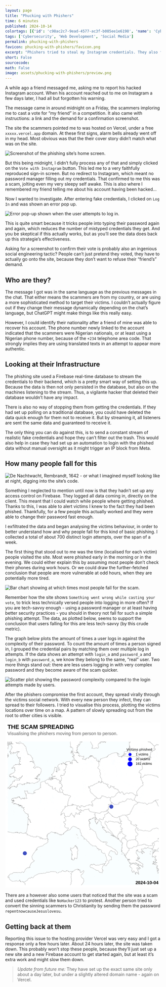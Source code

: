 ```yaml
---
layout: page
title: "Phucking with Phishers"
time: 6 minutes
published: 2024-10-14
colortags: [{'id': 'c98ac2c7-9ead-4577-ac3f-b085ee1e6198', 'name': 'Cybersecurity', 'color': 'default'}, {'id': 'b4957fab-6b30-4589-a430-e71f10a30aeb', 'name': 'Web Development', 'color': 'purple'}, {'id': 'f9de467b-3c23-48c4-afcb-423824da1b9d', 'name': 'Social Media', 'color': 'red'}]
tags: ['Cybersecurity', 'Web Development', 'Social Media']
permalink: phucking-with-phishers
favicon: phucking-with-phishers/favicon.png
excerpt: "Phishers tried to steal my Instagram credentials. They also forget to properly secure their database…"
short: False
sourcecode: 
math: False
image: assets/phucking-with-phishers/preview.png
---
```


A while ago a friend messaged me, asking me to report his hacked Instagram account. When his account reached out to me on Instagram a few days later, I had all but forgotten his warning. 

The message came in around midnight on a Friday, the scammers imploring me to cast a vote for “my friend” in a competition. It also came with instructions: a link and the demand for a confirmation screenshot.

The site the scammers pointed me to was hosted on Vercel, under a free `xxxxx.vercel.app` domain. At these first signs, alarm bells already went off in my head. Most obvious was that the their cover story didn’t match what was on the site.

![Screenshot of the phishing site’s home screen.](/assets/phucking-with-phishers/15abdd44be212d064a692c7d6e4ec238.webp)

But this being midnight, I didn’t fully process any of that and simply clicked on the `Vote with Instagram` button. This led me to a very faithfully reproduced sign-in screen. But no redirect to Instagram, which meant no password manager filling out my credentials. That confirmed to me this was a scam, jolting even my very sleepy self awake. This is also where I remembered my friend telling me about his account having been hacked…

Now I wanted to investigate. After entering fake credentials, I clicked on `Log In` and was shown an error pop up. 

![Error pop-up shown when the user attempts to log in.](/assets/phucking-with-phishers/f59ff31c8cbef73b800238d038b28ab5.webp)

This is quite smart because it tricks people into typing their password again and again, which reduces the number of mistyped credentials they get. And you be skeptical if this actually works, but as you’ll see the data does back up this strategie’s effectiveness.

Asking for a screenshot to confirm their vote is probably also an ingenious social engineering tactic? People can’t just pretend they voted, they have to actually go onto the site, because they don’t want to refuse their “friend’s” demand.

## Who are they?

The message I got was in the same language as the previous messages in the chat. That either means the scammers are from my country, or are using a more sophisticated method to target their victims. I couldn’t actually figure out if they change their message dynamically depending on the chat’s language, but ChatGPT might make things like this really easy.

However, I could identify their nationality after a friend of mine was able to recover his account. The phone number newly linked to the account indicated that the scammers were Nigerian nationals, or at least using a Nigerian phone number, because of the `+234` telephone area code. That strongly implies they are using translated texts in an attempt to appear more authentic.

## Looking at their Infrastructure

The phishing site used a Firebase real-time database to stream the credentials to their backend, which is a pretty smart way of setting this up. Because the data is then not only persisted in the database, but also on the machines listening to the stream. Thus, a vigilante hacker that deleted their database wouldn’t have any impact.

There is also no way of stopping them from getting the credentials. If they had set up polling on a traditional database, you could have deleted the data quick enough for them not to receive it. But by streaming it, all listeners are sent the same data and guaranteed to receive it.

The only thing you can do against this, is to send a constant stream of realistic fake credentials and hope they can’t filter out the trash. This would also help in case they had set up an automation to login with the phished data without manual oversight as it might trigger an IP block from Meta.

## How many people fall for this

![De Nachtwacht, Rembrandt, 1642 - or what I imagined myself looking like at night, digging into the site’s code.](/assets/phucking-with-phishers/2e758a46e016aa853da6c1a9b55bc7ab.webp)

Something I neglected to mention until now is that they hadn’t set up any access control on Firebase. They logged all data coming in, directly on the client. This meant that I could watch while people where getting phished. Thanks to this, I was able to alert victims I knew to the fact they had been phished. Thankfully, for a few people this actually worked and they were able to change their password fast enough.

I exfiltrated the data and began analysing the victims behaviour, in order to better understand how and why people fall for this kind of basic phishing. I collected a total of about 700 distinct login attempts, over the span of a week.

The first thing that stood out to me was the time (localised for each victim) people visited the site. Most were phished early in the morning or in the evening. We could either explain this by assuming most people don’t check their phones during work hours. Or we could draw the further-fetched conclusion that people are more vulnerable at odd hours, when they are potentially more tired.

![Bar chart showing at which times most people fall for the scam.](/assets/phucking-with-phishers/3ac98a5f7a8bc1beb63a33c7f52664b3.webp)

Remember how the site shows `Something went wrong while casting your vote`, to trick less technically versed people into logging in more often? If you are tech-savvy enough - using a password manager or at least having better security practices - you should in theory not fall for such a simple phishing attempt. The data, as plotted below, seems to support the conclusion that users falling for this are less tech-savvy (by this crude metric).

The graph below plots the amount of times a user logs in against the complexity of their password. To count the amount of times a person signed in, I grouped the credential pairs by matching them over multiple log in attempts. If the data shows an attempt with `login_a` and `password_a` and  `login_b` with `password_a`, we know they belong to the same, “real” user. Two more things stand out: there are less users logging in with very complex password and they become aware of the scam quicker.

![Scatter plot showing the password complexity compared to the login attempts made by users.](/assets/phucking-with-phishers/f6672319ffd49a3fca195926377c310d.webp)

After the phishers compromise the first account, they spread virally through the victims social network. With every new person they infect, they can spread to their followers. I tried to visualise this process, plotting the victims locations over time on a map. A pattern of slowly spreading out from the root to other cities is visible.

![Map showing the victims locations spreading across Europe, over time.](/assets/phucking-with-phishers/19e6e3e08df2c1bf01c228b089eaf28a.gif)

There are a however also some users that noticed that the site was a scam and used credentials like `NoHacker123` to protest. Another person tried to convert the sinning scammers to Christianity by sending them the password `repentnowcauseJesuslovesu`.

## Getting back at them

Reporting this issue to the hosting provider Vercel was very easy and I got a response only a few hours later. About 24 hours later, the site was taken down. This probably won’t stop these people, because they’ll just set up a new site and a new Firebase account to get started again, but at least it’s extra work and might slow them down.

> *Update from future me:* They have set up the exact same site only about a day later, but under a slightly altered domain name - again on Vercel.

